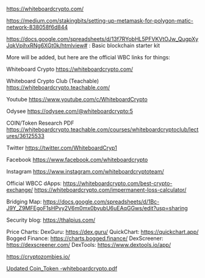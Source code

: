 https://whiteboardcrypto.com/

https://medium.com/stakingbits/setting-up-metamask-for-polygon-matic-network-838058f6d844

https://docs.google.com/spreadsheets/d/13f7RYobHL5PFVKVtOJw_QugpXyJqkVpjhxRNg6XGt0k/htmlview# : Basic blockchain starter kit

More will be added, but here are the official WBC links for things:

Whiteboard Crypto
https://whiteboardcrypto.com/

Whiteboard Crypto Club (Teachable)
https://whiteboardcrypto.teachable.com/

Youtube
https://www.youtube.com/c/WhiteboardCrypto

Odysee
https://odysee.com/@whiteboardcrypto:5

COIN/Token Research PDF
https://whiteboardcrypto.teachable.com/courses/whiteboardcryptoclub/lectures/36125533

Twitter
https://twitter.com/WhiteboardCryp1

Facebook
https://www.facebook.com/whiteboardcrypto

Instagram
https://www.instagram.com/whiteboardcryptoteam/

Official WBCC dApps:
https://whiteboardcrypto.com/best-crypto-exchange/
https://whiteboardcrypto.com/impermanent-loss-calculator/

Bridging Map:
https://docs.google.com/spreadsheets/d/1Bc-J9Y_Z9MFEgoF1sHPvy2V6m0mx0byubU6uEAqGGws/edit?usp=sharing

Security blog:
https://thalpius.com/

Price Charts:
DexGuru: https://dex.guru/
QuickChart: https://quickchart.app/
Bogged Finance: https://charts.bogged.finance/
DexScreener: https://dexscreener.com/
DexTools: https://www.dextools.io/app/

https://cryptozombies.io/

[Updated Coin_Token -whiteboardcrypto.pdf](https://github.com/manishchembeti/sephitron/files/8172146/Updated.Coin_Token.-whiteboardcrypto.pdf)

